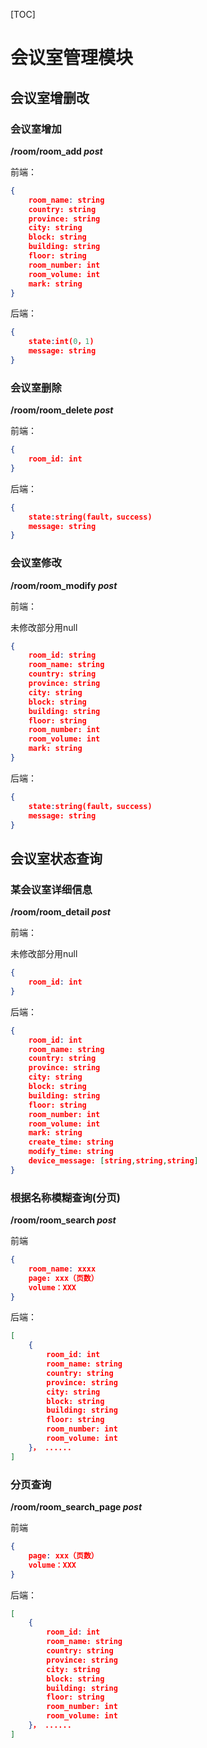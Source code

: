 [TOC]

# 会议室管理模块

## 会议室增删改

### 会议室增加

**/room/room_add *post***

前端：

```json
{	
    room_name: string
    country: string
    province: string
    city: string
    block: string
    building: string
    floor: string
    room_number: int
    room_volume: int
    mark: string
}
```

后端：
```json
{	
    state:int(0，1)
    message: string
}
```

### 会议室删除

**/room/room_delete *post***

前端：

```json
{
    room_id: int
}
```

后端：

```json
{	
    state:string(fault，success)
    message: string
}
```

### 会议室修改

**/room/room_modify *post***

前端：

未修改部分用null

```json
{
    room_id: string
    room_name: string
    country: string
    province: string
    city: string
    block: string
    building: string
    floor: string
    room_number: int
    room_volume: int
    mark: string
}
```

后端：

```json
{	
    state:string(fault，success)
    message: string
}
```

## 会议室状态查询

### 某会议室详细信息

**/room/room_detail *post***

前端：

未修改部分用null

```json
{
    room_id: int
}
```

后端：

```json
{	
    room_id: int
    room_name: string
    country: string
    province: string
    city: string
    block: string
    building: string
    floor: string
    room_number: int
    room_volume: int
    mark: string
    create_time: string
    modify_time: string
    device_message: [string,string,string]
}
```

### 根据名称模糊查询(分页)

**/room/room_search *post***

前端
```json
{
    room_name: xxxx
    page: xxx（页数）
    volume：XXX
}
```

后端：

```json
[
    {
        room_id: int
        room_name: string
        country: string
        province: string
        city: string
        block: string
        building: string
        floor: string
        room_number: int
        room_volume: int
    }， ......
]
```

### 分页查询

**/room/room_search_page *post***

前端

```json
{
    page: xxx（页数）
    volume：XXX
}
```

后端：

```json
[
    {
        room_id: int
        room_name: string
        country: string
        province: string
        city: string
        block: string
        building: string
        floor: string
        room_number: int
        room_volume: int
    }， ......
]
```

